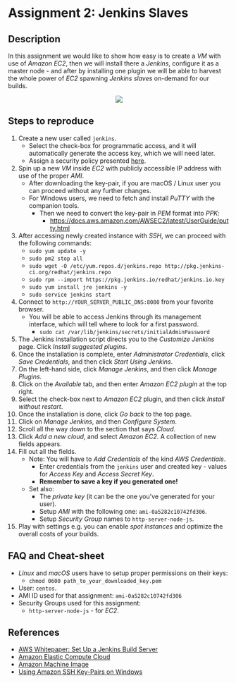 # Assignment 2: Jenkins Slaves

## Description

In this assignment we would like to show how easy is to create a *VM* with use of *Amazon EC2*, then we will install there a *Jenkins*, configure it as a master node - and after by installing one plugin we will be able to harvest the whole power of *EC2* spawning *Jenkins slaves* on-demand for our builds.

<p align="center">
  <img src="https://github.com/WhiteRookPL/cloud-computing-for-quality-engineers/raw/master/assignments/assignment-2/docs/diagram.png" />
</p>

## Steps to reproduce

1. Create a new user called `jenkins`.
    - Select the check-box for programmatic access, and it will automatically generate the access key, which we will need later.
    - Assign a security policy presented [here](./infrastructure/jenkins-user-policy.json).
2. Spin up a new *VM* inside *EC2* with publicly accessible IP address with use of the proper *AMI*.
    - After downloading the key-pair, if you are macOS / Linux user you can proceed without any further changes.
    - For Windows users, we need to fetch and install *PuTTY* with the companion tools.
        - Then we need to convert the key-pair in *PEM* format into *PPK*:
            - https://docs.aws.amazon.com/AWSEC2/latest/UserGuide/putty.html
3. After accessing newly created instance with *SSH*, we can proceed with the following commands:
    - `sudo yum update -y`
    - `sudo pm2 stop all`
    - `sudo wget -O /etc/yum.repos.d/jenkins.repo http://pkg.jenkins-ci.org/redhat/jenkins.repo`
    - `sudo rpm --import https://pkg.jenkins.io/redhat/jenkins.io.key`
    - `sudo yum install jre jenkins -y`
    - `sudo service jenkins start`
4. Connect to `http://YOUR_SERVER_PUBLIC_DNS:8080` from your favorite browser.
    - You will be able to access Jenkins through its management interface, which will tell where to look for a first password.
        - `sudo cat /var/lib/jenkins/secrets/initialAdminPassword`
5. The Jenkins installation script directs you to the *Customize Jenkins* page. Click *Install suggested plugins*.
6. Once the installation is complete, enter *Administrator Credentials*, click *Save Credentials*, and then click *Start Using Jenkins*.
7. On the left-hand side, click *Manage Jenkins*, and then click *Manage Plugins*.
8. Click on the *Available* tab, and then enter *Amazon EC2 plugin* at the top right.
9. Select the check-box next to *Amazon EC2* plugin, and then click *Install without restart*.
10. Once the installation is done, click *Go back* to the top page.
11. Click on *Manage Jenkins*, and then *Configure System*.
12. Scroll all the way down to the section that says *Cloud*.
13. Click *Add a new cloud*, and select *Amazon EC2*. A collection of new fields appears.
14. Fill out all the fields.
    - Note: You will have to *Add Credentials* of the kind *AWS Credentials*.
        - Enter credentials from the `jenkins` user and created key - values for *Access Key* and *Access Secret Key*.
        - **Remember to save a key if you generated one!**
    - Set also:
        - The *private key* (it can be the one you've generated for your user).
        - Setup *AMI* with the following one: `ami-0a5282c10742fd306`.
        - Setup *Security Group* names to `http-server-node-js`.
15. Play with settings e.g. you can enable *spot instances* and optimize the overall costs of your builds.

## FAQ and Cheat-sheet

- *Linux* and *macOS* users have to setup proper permissions on their keys:
  - `chmod 0600 path_to_your_downloaded_key.pem`
- User: `centos`.
- AMI ID used for that assignment: `ami-0a5282c10742fd306`
- Security Groups used for this assignment:
  - `http-server-node-js` - for *EC2*.

## References

- [AWS Whitepaper: Set Up a Jenkins Build Server](https://d1.awsstatic.com/Projects/P5505030/aws-project_Jenkins-build-server.pdf?refid=Partner_Email_1)
- [Amazon Elastic Compute Cloud](https://aws.amazon.com/ec2/)
- [Amazon Machine Image](https://docs.aws.amazon.com/AWSEC2/latest/UserGuide/AMIs.html)
- [Using Amazon SSH Key-Pairs on Windows](https://docs.aws.amazon.com/AWSEC2/latest/UserGuide/putty.html)
